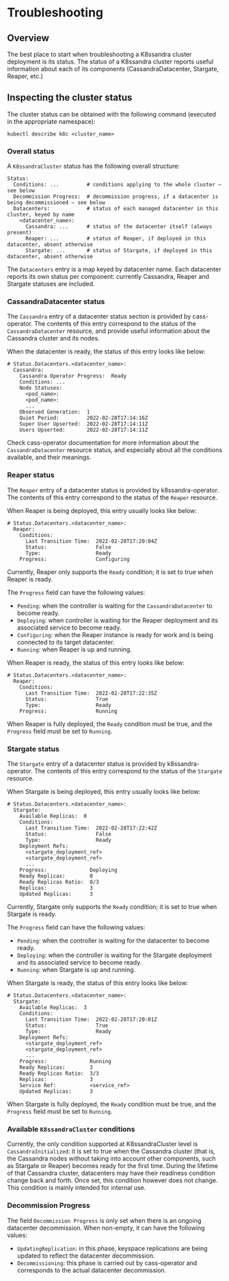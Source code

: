 # Troubleshooting

## Overview

The best place to start when troubleshooting a K8ssandra cluster deployment is its status. The status of a K8ssandra
cluster reports useful information about each of its components (CassandraDatacenter, Stargate, Reaper, etc.)

## Inspecting the cluster status

The cluster status can be obtained with the following command (executed in the appropriate namespace):

    kubectl describe k8c <cluster_name>

### Overall status

A `K8ssandraCluster` status has the following overall structure:

```
Status:
  Conditions: ...         # conditions applying to the whole cluster – see below
  Decommission Progress:  # decommission progress, if a datacenter is being decommissioned – see below 
  Datacenters:            # status of each managed datacenter in this cluster, keyed by name
    <datacenter_name>:
      Cassandra: ...      # status of the datacenter itself (always present)
      Reaper: ...         # status of Reaper, if deployed in this datacenter, absent otherwise
      Stargate: ...       # status of Stargate, if deployed in this datacenter, absent otherwise
```

The `Datacenters` entry is a map keyed by datacenter name. Each datacenter reports its own status per component:
currently Cassandra, Reaper and Stargate statuses are included.

### CassandraDatacenter status

The `Cassandra` entry of a datacenter status section is provided by cass-operator. The contents of this entry correspond
to the status of the `CassandraDatacenter` resource, and provide useful information about the Cassandra cluster and its
nodes.

When the datacenter is ready, the status of this entry looks like below:

```
# Status.Datacenters.<datacenter_name>:
  Cassandra:
    Cassandra Operator Progress:  Ready
    Conditions: ...
    Node Statuses:
      <pod_name>:
      <pod_name>:
      ...
    Observed Generation:  1
    Quiet Period:         2022-02-28T17:14:16Z
    Super User Upserted:  2022-02-28T17:14:11Z
    Users Upserted:       2022-02-28T17:14:11Z
```

Check cass-operator documentation for more information about the `CassandraDatacenter` resource status, and 
especially about all the conditions available, and their meanings.

### Reaper status

The `Reaper` entry of a datacenter status is provided by k8ssandra-operator. The contents of this entry correspond to
the status of the `Reaper` resource.

When Reaper is being deployed, this entry usually looks like below:

```
# Status.Datacenters.<datacenter_name>:
  Reaper:
    Conditions:
      Last Transition Time:  2022-02-28T17:20:04Z
      Status:                False
      Type:                  Ready
    Progress:                Configuring
```

Currently, Reaper only supports the `Ready` condition; it is set to true when Reaper is ready.

The `Progress` field can have the following values: 

* `Pending`: when the controller is waiting for the `CassandraDatacenter` to become ready.
* `Deploying`: when controller is waiting for the Reaper deployment and its associated service to become ready.
* `Configuring`: when the Reaper instance is ready for work and is being connected to its target datacenter.
* `Running`: when Reaper is up and running.

When Reaper is ready, the status of this entry looks like below:

```
# Status.Datacenters.<datacenter_name>:
  Reaper:
    Conditions:
      Last Transition Time:  2022-02-28T17:22:35Z
      Status:                True
      Type:                  Ready
    Progress:                Running    
```

When Reaper is fully deployed, the `Ready` condition must be true, and the `Progress` field must be set to `Running`.

### Stargate status

The `Stargate` entry of a datacenter status is provided by k8ssandra-operator. The contents of this entry correspond to
the status of the `Stargate` resource.

When Stargate is being deployed, this entry usually looks like below:

```
# Status.Datacenters.<datacenter_name>:
  Stargate:
    Available Replicas:  0
    Conditions:
      Last Transition Time:  2022-02-28T17:22:42Z
      Status:                False
      Type:                  Ready
    Deployment Refs:
      <stargate_deployment_ref>
      <stargate_deployment_ref>
      ...
    Progress:              Deploying
    Ready Replicas:        0
    Ready Replicas Ratio:  0/3
    Replicas:              3
    Updated Replicas:      3
```

Currently, Stargate only supports the `Ready` condition; it is set to true when Stargate is ready.

The `Progress` field can have the following values:

* `Pending`: when the controller is waiting for the datacenter to become ready.
* `Deploying`: when the controller is waiting for the Stargate deployment and its associated service to become ready.
* `Running`: when Stargate is up and running.

When Stargate is ready, the status of this entry looks like below:

```
# Status.Datacenters.<datacenter_name>:
  Stargate:
    Available Replicas:  3
    Conditions:
      Last Transition Time:  2022-02-28T17:20:01Z
      Status:                True
      Type:                  Ready
    Deployment Refs:
      <stargate_deployment_ref>
      <stargate_deployment_ref>
      ...
    Progress:              Running
    Ready Replicas:        3
    Ready Replicas Ratio:  3/3
    Replicas:              3
    Service Ref:           <service_ref>
    Updated Replicas:      3
```

When Stargate is fully deployed, the `Ready` condition must be true, and the `Progress` field must be set to `Running`.

### Available `K8ssandraCluster` conditions

Currently, the only condition supported at K8ssandraCluster level is `CassandraInitialized`: it is set to true when the
Cassandra cluster (that is, the Cassandra nodes without taking into account other components, such as Stargate or
Reaper) becomes ready for the first time. During the lifetime of that Cassandra cluster, datacenters may have their
readiness condition change back and forth. Once set, this condition however does not change. This condition is mainly
intended for internal use.

### Decommission Progress

The field `Decommission Progress` is only set when there is an ongoing datacenter decommission. When non-empty, it can
have the following values:

* `UpdatingReplication`: in this phase, keyspace replications are being updated to reflect the datacenter decommission.
* `Decommissioning`: this phase is carried out by cass-operator and corresponds to the actual datacenter decommission.
